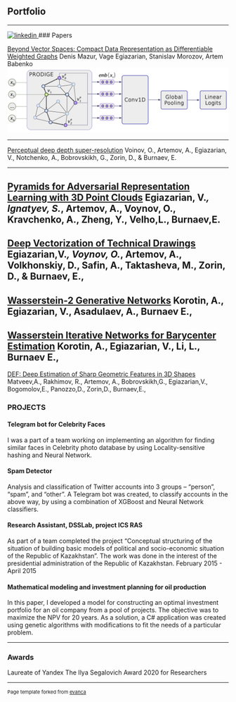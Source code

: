 ## Portfolio

---
  <a href="https://www.linkedin.com/mwlite/in/vage-egiazarian-47b18a138/">
         <img alt="linkedin" src="https://www.qries.com/images/banner_logo.png"
         width=30" height="40">
      </a>
### Papers

[Beyond Vector Spaces: Compact Data Representation as Differentiable Weighted Graphs](https://papers.nips.cc/paper/8914-beyond-vector-spaces-compact-data-representation-as-differentiable-weighted-graphs)
Denis Mazur, Vage Egiazarian, Stanislav Morozov, Artem Babenko
<img src="images/graph_emb_classification.png?raw=true"/>

---
[Perceptual deep depth super-resolution](http://adase.group/3ddl/projects/perceptual-depth-sr/)
Voinov, O., Artemov, A., Egiazarian, V., Notchenko, A., Bobrovskikh, G., Zorin, D., & Burnaev, E.

---
[Pyramids for Adversarial Representation Learning with 3D Point Clouds](http://adase.group/3ddl/projects/3d-laplatgan/)
Egiazarian, V.*, Ignatyev, S.*, Artemov, A., Voynov, O., Kravchenko, A., Zheng, Y., Velho,L., Burnaev,E.
---
[Deep Vectorization of Technical Drawings](http://adase.group/3ddl/projects/vectorization/)
Egiazarian,V.*, Voynov, O.*, Artemov, A., Volkhonskiy, D., Safin, A., Taktasheva, M., Zorin, D., & Burnaev, E.,
---
[Wasserstein-2 Generative Networks](http://adase.group/projects/w2gn/)
 Korotin, A., Egiazarian, V., Asadulaev, A., Burnaev E.,
---
[Wasserstein Iterative Networks for Barycenter Estimation](https://arxiv.org/abs/2201.12245)
Korotin, A., Egiazarian, V., Li, L., Burnaev E.,
---
[DEF: Deep Estimation of Sharp Geometric Features in 3D Shapes](https://arxiv.org/abs/2011.15081)
Matveev,A., Rakhimov, R., Artemov, A., Bobrovskikh,G., Egiazarian,V., Bogomolov,E., Panozzo,D., Zorin,D., Burnaev,E., 

### PROJECTS
#### Telegram bot for Celebrity Faces   
I was a part of a team working on implementing an algorithm for finding similar faces in Celebrity photo database by using Locality-sensitive hashing and Neural Network.
#### Spam Detector  
Analysis and classification of Twitter accounts into 3 groups – “person”, “spam”, and “other”. A Telegram bot was created, to classify accounts in the above way, by using a combination of XGBoost and Neural Network classifiers.
#### Research Assistant, DSSLab, project ICS RAS  
As part of a team completed the project “Conceptual structuring of the situation of building basic models of political and socio-economic situation of the Republic of Kazakhstan”. The work was done in the interest of the presidential administration of the Republic of Kazakhstan. February 2015 - April 2015
#### Mathematical modeling and investment planning for oil production
 In this paper, I developed a model for constructing an optimal investment portfolio for an oil company from a pool of projects. The objective was to maximize the NPV for 20 years. As a solution, a C# application was created using genetic algorithms with modifications to fit the needs of a particular problem.

---
### Awards
Laureate of  Yandex The Ilya Segalovich Award  2020 for Researchers


---
<p style="font-size:11px">Page template forked from <a href="https://github.com/evanca/quick-portfolio">evanca</a></p>
<!-- Remove above link if you don't want to attibute -->
